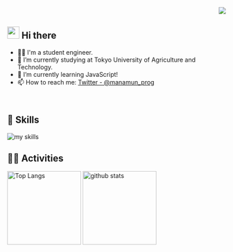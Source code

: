 <!-- 1. GitHub usernameを変更 -->
<div align="right">
  <img src="https://komarev.com/ghpvc/?username=manamun" />
</div>


<!-- 2. プロフィールや連絡先を変更 -->
## <img src="https://media.giphy.com/media/hvRJCLFzcasrR4ia7z/giphy.gif" width="28"> Hi there

- 🧑‍💻 I'm a student engineer.
- 🔭 I’m currently studying at Tokyo University of Agriculture and Technology.
- 🌱 I’m currently learning JavaScript!
- 📫 How to reach me: [Twitter - @manamun_prog](https://twitter.com/manamun_prog)
<br>


<!-- 3. 好きな技術スタックに変更 -->
<!-- ライトモート：theme=light, ダークモート：theme=dark -->
<!-- アイコンの選択肢一覧：https://arc.net/l/quote/zizyykfh -->
## 🌱 Skills
<img alt="my skills" src="https://skillicons.dev/icons?theme=dark&perline=7&i=html,css,js,ts,react,next,figma,python,c,cpp,cs,discord,github,latex" />
<br>


<!-- 4. GitHub usernameを変更, 2箇所 -->
<!-- ライトモート：theme=light, ダークモート：theme=vue-dark  -->
## 🏃‍♀️ Activities
<div align="left"> 
  <img alt="Top Langs" height="170px" src="https://github-readme-stats.vercel.app/api?username=manamun&theme=vue-dark&layout=compact" />
  <img alt="github stats" height="170px" src="https://github-readme-stats.vercel.app/api/top-langs/?username=manamun&theme=vue-dark&layout=compact" />
</div>
